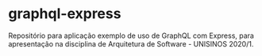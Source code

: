 # graphql-express
Repositório para aplicação exemplo de uso de GraphQL com Express, para apresentação na disciplina de Arquitetura de Software - UNISINOS 2020/1.
